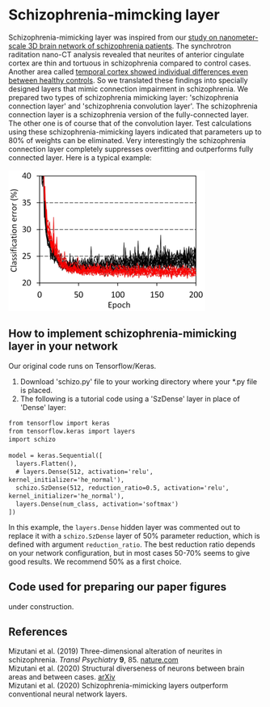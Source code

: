 # Schizophrenia-mimcking layer
Schizophrenia-mimicking layer was inspired from our [study on nanometer-scale 3D brain network of schizophrenia patients](https://www.nature.com/articles/s41398-019-0427-4). The synchrotron raditation nano-CT analysis revealed that neurites of anterior cingulate cortex are thin and tortuous in schizophrenia compared to control cases. Another area called [temporal cortex showed individual differences even between healthy controls](https://arxiv.org/abs/2007.00212). So we translated these findings into specially designed layers that mimic connection impairment in schizophrenia. We prepared two types of schizophrenia mimicking layer: 'schizophrenia connection layer' and 'schizophrenia convolution layer'. The schizophrenia connection layer is a schizophrenia version of the fully-connected layer. The other one is of course that of the convolution layer. Test calculations using these schizophrenia-mimicking layers indicated that parameters up to 80% of weights can be eliminated. Very interestingly the schizophrenia connection layer completely suppresses overfitting and outperforms fully connected layer. Here is a typical example: <BR><BR>
![training example](pics/CIFAR_CNN_ConcurrTraj200913.png)

## How to implement schizophrenia-mimicking layer in your network
Our original code runs on Tensorflow/Keras. 
1. Download 'schizo.py' file to your working directory where your *.py file is placed. 
2. The following is a tutorial code using a 'SzDense' layer in place of 'Dense' layer: 
```
from tensorflow import keras
from tensorflow.keras import layers
import schizo

model = keras.Sequential([
  layers.Flatten(),
  # layers.Dense(512, activation='relu', kernel_initializer='he_normal'),
  schizo.SzDense(512, reduction_ratio=0.5, activation='relu', kernel_initializer='he_normal'),
  layers.Dense(num_class, activation='softmax')
])
```
In this example, the `layers.Dense` hidden layer was commented out to replace it with a `schizo.SzDense` layer of 50% parameter reduction, which is defined with argument `reduction_ratio`. The best reduction ratio depends on your network configuration, but in most cases 50-70% seems to give good results. We recommend 50% as a first choice. 

## Code used for preparing our paper figures
under construction.

## References
Mizutani et al. (2019) Three-dimensional alteration of neurites in schizophrenia. <i>Transl Psychiatry</i> <b>9</b>, 85. [nature.com](https://www.nature.com/articles/s41398-019-0427-4)<BR>
Mizutani et al. (2020) Structural diverseness of neurons between brain areas and between cases. [arXiv](https://arxiv.org/abs/2007.00212)<BR>
Mizutani et al. (2020) Schizophrenia-mimicking layers outperform conventional neural network layers. <BR>
